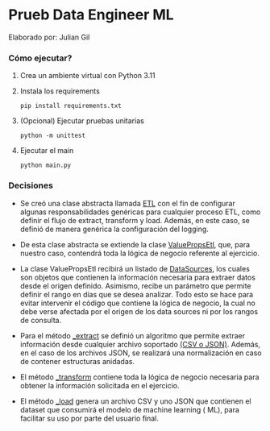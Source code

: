 # Prueb Data Engineer ML

Elaborado por: Julian Gil

### Cómo ejecutar?

1. Crea un ambiente virtual con Python 3.11
2. Instala los requirements
    ```shell
    pip install requirements.txt
    ```
3. (Opcional) Ejecutar pruebas unitarias
    ```shell
    python -m unittest
    ```

4. Ejecutar el main
    ```shell
    python main.py
    ```

### Decisiones

- Se creó una clase abstracta llamada [ETL](etl.py) con el fin de configurar algunas responsabilidades genéricas para cualquier
proceso ETL, como definir el flujo de extract, transform y load. Además, en este caso, se definió de manera genérica la
configuración del logging.

- De esta clase abstracta se extiende la clase [ValuePropsEtl](etl.py#L36), que, para nuestro caso, contendrá toda la lógica de negocio
referente al ejercicio.

- La clase ValuePropsEtl recibirá un listado de [DataSources](datasource.py#L15), los cuales son objetos que contienen la información necesaria
para extraer datos desde el origen definido. Asimismo, recibe un parámetro que permite definir el rango en días que se
desea analizar. Todo esto se hace para evitar intervenir el código que contiene la lógica de negocio, la cual no debe
verse afectada por el origen de los data sources ni por los rangos de consulta.

- Para el método [_extract](etl.py#L44) se definió un algoritmo que permite extraer información desde cualquier archivo soportado [(CSV o
JSON)](datasource.py#L7). Además, en el caso de los archivos JSON, se realizará una normalización en caso de contener estructuras anidadas.

- El método [_transform](etl.py#L63) contiene toda la lógica de negocio necesaria para obtener la información solicitada en el
ejercicio.

- El método [_load](etl.py#L161) genera un archivo CSV y uno JSON que contienen el dataset que consumirá el modelo de machine learning (
ML), para facilitar su uso por parte del usuario final.